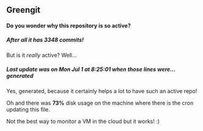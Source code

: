 ## Greengit

#### Do you wonder why this repository is so active?

##### After all it has 3348 commits!

But is it *really* active? Well...

##### Last update was on Mon Jul 1 at 8:25:01 when those lines were... generated

Yes, generated, because it certainly helps a lot to have such an active repo!

Oh and there was **73%** disk usage on the machine
where there is the cron updating this file.

Not the best way to monitor a VM in the cloud but it works! :)
